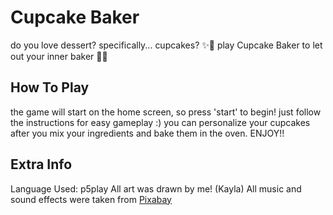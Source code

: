 # Cupcake Baker
do you love dessert? specifically... cupcakes? ✨🧁
play Cupcake Baker to let out your inner baker 👨‍🍳

## How To Play
the game will start on the home screen, so press 'start' to begin!
just follow the instructions for easy gameplay :)
you can personalize your cupcakes after you mix your ingredients and bake them in the oven. 
ENJOY!!

## Extra Info
Language Used: p5play
All art was drawn by me! (Kayla)
All music and sound effects were taken from [Pixabay]([url](https://pixabay.com/music/))
